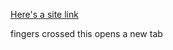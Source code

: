 <a href="https://www.google.com/" target="_blank">Here's a site link</a>

fingers crossed this opens a new tab